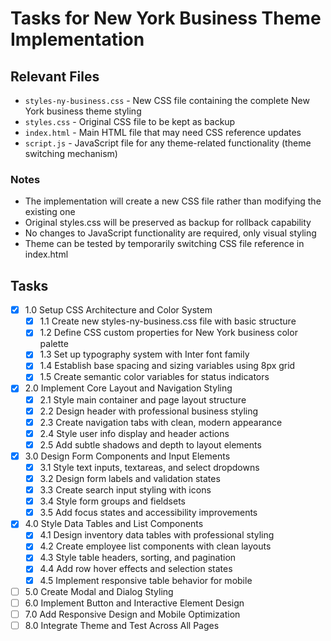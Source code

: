 # Tasks for New York Business Theme Implementation

## Relevant Files

- `styles-ny-business.css` - New CSS file containing the complete New York business theme styling
- `styles.css` - Original CSS file to be kept as backup  
- `index.html` - Main HTML file that may need CSS reference updates
- `script.js` - JavaScript file for any theme-related functionality (theme switching mechanism)

### Notes

- The implementation will create a new CSS file rather than modifying the existing one
- Original styles.css will be preserved as backup for rollback capability
- No changes to JavaScript functionality are required, only visual styling
- Theme can be tested by temporarily switching CSS file reference in index.html

## Tasks

- [x] 1.0 Setup CSS Architecture and Color System
  - [x] 1.1 Create new styles-ny-business.css file with basic structure
  - [x] 1.2 Define CSS custom properties for New York business color palette
  - [x] 1.3 Set up typography system with Inter font family
  - [x] 1.4 Establish base spacing and sizing variables using 8px grid
  - [x] 1.5 Create semantic color variables for status indicators
- [x] 2.0 Implement Core Layout and Navigation Styling
  - [x] 2.1 Style main container and page layout structure
  - [x] 2.2 Design header with professional business styling
  - [x] 2.3 Create navigation tabs with clean, modern appearance
  - [x] 2.4 Style user info display and header actions
  - [x] 2.5 Add subtle shadows and depth to layout elements  
- [x] 3.0 Design Form Components and Input Elements
  - [x] 3.1 Style text inputs, textareas, and select dropdowns
  - [x] 3.2 Design form labels and validation states
  - [x] 3.3 Create search input styling with icons
  - [x] 3.4 Style form groups and fieldsets
  - [x] 3.5 Add focus states and accessibility improvements
- [x] 4.0 Style Data Tables and List Components
  - [x] 4.1 Design inventory data tables with professional styling
  - [x] 4.2 Create employee list components with clean layouts
  - [x] 4.3 Style table headers, sorting, and pagination
  - [x] 4.4 Add row hover effects and selection states
  - [x] 4.5 Implement responsive table behavior for mobile
- [ ] 5.0 Create Modal and Dialog Styling
- [ ] 6.0 Implement Button and Interactive Element Design
- [ ] 7.0 Add Responsive Design and Mobile Optimization
- [ ] 8.0 Integrate Theme and Test Across All Pages